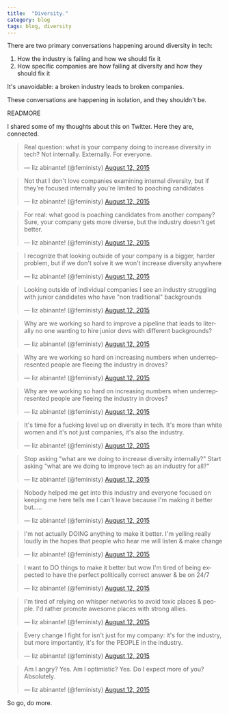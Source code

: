 ```yaml
---
title:  "Diversity."
category: blog
tags: blog, diversity
---
```


There are two primary conversations happening around diversity in tech:

1. How the industry is failing and how we should fix it
2. How specific companies are how failing at diversity and how they should fix it

It's unavoidable: a broken industry leads to broken companies.

These conversations are happening in isolation, and they shouldn't be.

READMORE

I shared some of my thoughts about this on Twitter. Here they are, connected.

<blockquote class="twitter-tweet" lang="en"><p lang="en" dir="ltr">Real question: what is your company doing to increase diversity in tech? Not internally. Externally. For everyone.</p>&mdash; liz abinante! (@feministy) <a href="https://twitter.com/feministy/status/631300074551668736">August 12, 2015</a></blockquote>

<blockquote class="twitter-tweet" lang="en"><p lang="en" dir="ltr">Not that I don&#39;t love companies examining internal diversity, but if they&#39;re focused internally you&#39;re limited to poaching candidates</p>&mdash; liz abinante! (@feministy) <a href="https://twitter.com/feministy/status/631300504325193728">August 12, 2015</a></blockquote>

<blockquote class="twitter-tweet" lang="en"><p lang="en" dir="ltr">For real: what good is poaching candidates from another company? Sure, your company gets more diverse, but the industry doesn&#39;t get better.</p>&mdash; liz abinante! (@feministy) <a href="https://twitter.com/feministy/status/631300678753738752">August 12, 2015</a></blockquote>

<blockquote class="twitter-tweet" lang="en"><p lang="en" dir="ltr">I recognize that looking outside of your company is a bigger, harder problem, but if we don&#39;t solve it we won&#39;t increase diversity anywhere</p>&mdash; liz abinante! (@feministy) <a href="https://twitter.com/feministy/status/631301094828683264">August 12, 2015</a></blockquote>

<blockquote class="twitter-tweet" lang="en"><p lang="en" dir="ltr">Looking outside of individual companies I see an industry struggling with junior candidates who have &quot;non traditional&quot; backgrounds</p>&mdash; liz abinante! (@feministy) <a href="https://twitter.com/feministy/status/631301383048704000">August 12, 2015</a></blockquote>

<blockquote class="twitter-tweet" lang="en"><p lang="en" dir="ltr">Why are we working so hard to improve a pipeline that leads to literally no one wanting to hire junior devs with different backgrounds?</p>&mdash; liz abinante! (@feministy) <a href="https://twitter.com/feministy/status/631301646941683712">August 12, 2015</a></blockquote>

<blockquote class="twitter-tweet" lang="en"><p lang="en" dir="ltr">Why are we working so hard on increasing numbers when underrepresented people are fleeing the industry in droves?</p>&mdash; liz abinante! (@feministy) <a href="https://twitter.com/feministy/status/631301901624016900">August 12, 2015</a></blockquote>

<blockquote class="twitter-tweet" lang="en"><p lang="en" dir="ltr">Why are we working so hard on increasing numbers when underrepresented people are fleeing the industry in droves?</p>&mdash; liz abinante! (@feministy) <a href="https://twitter.com/feministy/status/631301901624016900">August 12, 2015</a></blockquote>

<blockquote class="twitter-tweet" lang="en"><p lang="en" dir="ltr">It&#39;s time for a fucking level up on diversity in tech. It&#39;s more than white women and it&#39;s not just companies, it&#39;s also the industry.</p>&mdash; liz abinante! (@feministy) <a href="https://twitter.com/feministy/status/631302373818798084">August 12, 2015</a></blockquote>

<blockquote class="twitter-tweet" lang="en"><p lang="en" dir="ltr">Stop asking &quot;what are we doing to increase diversity internally?&quot;&#10;&#10;Start asking &quot;what are we doing to improve tech as an industry for all?&quot;</p>&mdash; liz abinante! (@feministy) <a href="https://twitter.com/feministy/status/631302639221739520">August 12, 2015</a></blockquote>

<blockquote class="twitter-tweet" lang="en"><p lang="en" dir="ltr">Nobody helped me get into this industry and everyone focused on keeping me here tells me I can&#39;t leave because I&#39;m making it better but.....</p>&mdash; liz abinante! (@feministy) <a href="https://twitter.com/feministy/status/631303337997004801">August 12, 2015</a></blockquote>

<blockquote class="twitter-tweet" lang="en"><p lang="en" dir="ltr">I&#39;m not actually DOING anything to make it better. I&#39;m yelling really loudly in the hopes that people who hear me will listen &amp; make change</p>&mdash; liz abinante! (@feministy) <a href="https://twitter.com/feministy/status/631303873425117185">August 12, 2015</a></blockquote>

<blockquote class="twitter-tweet" lang="en"><p lang="en" dir="ltr">I want to DO things to make it better but wow I&#39;m tired of being expected to have the perfect politically correct answer &amp; be on 24/7</p>&mdash; liz abinante! (@feministy) <a href="https://twitter.com/feministy/status/631304177688285188">August 12, 2015</a></blockquote>

<blockquote class="twitter-tweet" lang="en"><p lang="en" dir="ltr">I&#39;m tired of relying on whisper networks to avoid toxic places &amp; people. I&#39;d rather promote awesome places with strong allies.</p>&mdash; liz abinante! (@feministy) <a href="https://twitter.com/feministy/status/631304558082310145">August 12, 2015</a></blockquote>

<blockquote class="twitter-tweet" lang="en"><p lang="en" dir="ltr">Every change I fight for isn&#39;t just for my company: it&#39;s for the industry, but more importantly, it&#39;s for the PEOPLE in the industry.</p>&mdash; liz abinante! (@feministy) <a href="https://twitter.com/feministy/status/631305534591733761">August 12, 2015</a></blockquote>

<blockquote class="twitter-tweet" lang="en"><p lang="en" dir="ltr">Am I angry? Yes. Am I optimistic? Yes. Do I expect more of you? Absolutely.</p>&mdash; liz abinante! (@feministy) <a href="https://twitter.com/feministy/status/631306850172956672">August 12, 2015</a></blockquote>

So go, do more.

<script async src="//platform.twitter.com/widgets.js" charset="utf-8"></script>